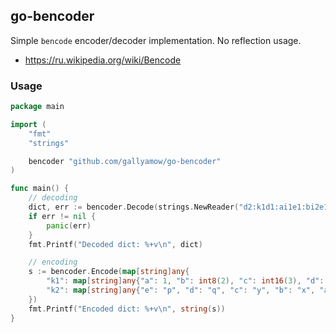 ## go-bencoder

Simple `bencode` encoder/decoder implementation. No reflection usage.

* https://ru.wikipedia.org/wiki/Bencode

### Usage

```go
package main

import (
	"fmt"
	"strings"

	bencoder "github.com/gallyamow/go-bencoder"
)

func main() {
	// decoding
	dict, err := bencoder.Decode(strings.NewReader("d2:k1d1:ai1e1:bi2e1:ci3e1:di4e1:ei5ee2:k2d1:a1:z1:b1:x1:c1:y1:d1:q1:e1:pee"))
	if err != nil {
		panic(err)
	}
	fmt.Printf("Decoded dict: %+v\n", dict)

	// encoding
	s := bencoder.Encode(map[string]any{
		"k1": map[string]any{"a": 1, "b": int8(2), "c": int16(3), "d": int32(4), "e": int64(5)},
		"k2": map[string]any{"e": "p", "d": "q", "c": "y", "b": "x", "a": "z"},
	})
	fmt.Printf("Encoded dict: %+v\n", string(s))
}
```
